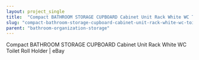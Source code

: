 ```yaml
---
layout: project_single
title:  "Compact BATHROOM STORAGE CUPBOARD Cabinet Unit Rack White WC Toilet Roll Holder | eBay"
slug: "compact-bathroom-storage-cupboard-cabinet-unit-rack-white-wc-toilet-roll-holder-ebay"
parent: "bathroom-organization-storage"
---
```

Compact BATHROOM STORAGE CUPBOARD Cabinet Unit Rack White WC Toilet Roll Holder | eBay